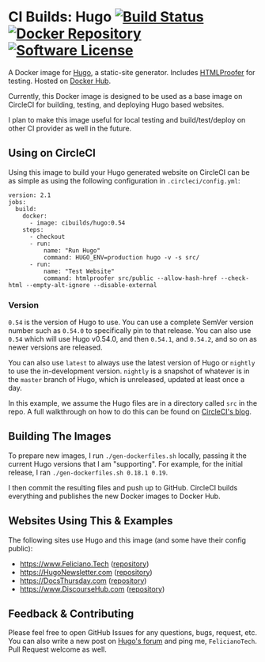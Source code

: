 # CI Builds: Hugo [![Build Status](https://circleci.com/gh/cibuilds/hugo.svg?style=shield)](https://circleci.com/gh/cibuilds/hugo) [![Docker Repository](https://img.shields.io/badge/Docker%20Repository-Docker%20Hub-blue.svg)](https://hub.docker.com/r/cibuilds/hugo/) [![Software License](https://img.shields.io/badge/license-MIT-blue.svg)](https://raw.githubusercontent.com/cibuilds/hugo/master/LICENSE)

A Docker image for [Hugo](http://gohugo.io/), a static-site generator. Includes [HTMLProofer](https://github.com/gjtorikian/html-proofer) for testing. Hosted on [Docker Hub](https://hub.docker.com/r/cibuilds/hugo/).

Currently, this Docker image is designed to be used as a base image on CircleCI for building, testing, and deploying Hugo based websites.

I plan to make this image useful for local testing and build/test/deploy on other CI provider as well in the future.


## Using on CircleCI

Using this image to build your Hugo generated website on CircleCI can be as simple as using the following configuration in `.circleci/config.yml`:

```
version: 2.1
jobs:
  build:
    docker:
      - image: cibuilds/hugo:0.54
    steps:
      - checkout
      - run:
          name: "Run Hugo"
          command: HUGO_ENV=production hugo -v -s src/
      - run:
          name: "Test Website"
          command: htmlproofer src/public --allow-hash-href --check-html --empty-alt-ignore --disable-external
```

### Version

`0.54` is the version of Hugo to use.
You can use a complete SemVer version number such as `0.54.0` to specifically pin to that release.
You can also use `0.54` which will use Hugo v0.54.0, and then `0.54.1`, and `0.54.2`, and so on as newer versions are released.

You can also use `latest` to always use the latest version of Hugo or `nightly` to use the in-development version.
`nightly` is a snapshot of whatever is in the `master` branch of Hugo, which is unreleased, updated at least once a day.

In this example, we assume the Hugo files are in a directory called `src` in the repo. A full walkthrough on how to do this can be found on [CircleCI's blog](https://circleci.com/blog/build-test-deploy-hugo-sites/).


## Building The Images

To prepare new images, I run `./gen-dockerfiles.sh` locally, passing it the current Hugo versions that I am "supporting". For example, for the initial release, I ran `./gen-dockerfiles.sh 0.18.1 0.19`.

I then commit the resulting files and push up to GitHub. CircleCI builds everything and publishes the new Docker images to Docker Hub.


## Websites Using This & Examples

The following sites use Hugo and this image (and some have their config public):

- <https://www.Feliciano.Tech> ([repository](https://github.com/felicianotech/www.feliciano.tech))
- <https://HugoNewsletter.com> ([repository](https://github.com/felicianotech/hugonewsletter.com))
- <https://DocsThursday.com> ([repository](https://github.com/felicianotech/docsthursday.com))
- <https://www.DiscourseHub.com> ([repository](https://github.com/discoursehub/www.discoursehub.com))


## Feedback & Contributing

Please feel free to open GitHub Issues for any questions, bugs, request, etc. You can also write a new post on [Hugo's forum](https://discuss.gohugo.io/) and ping me, `FelicianoTech`. Pull Request welcome as well.
